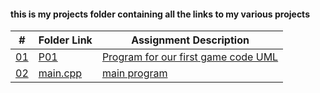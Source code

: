 #### this is my projects folder containing all the links to my various projects

|   #    | Folder Link       | Assignment Description                          |
|------- |-------------------|-------------------------------------------------|
| [01](.P01) |  [P01](./P01) | [ Program for our first game code UML](./P01)   |
| [02](.main.cpp) |  [main.cpp](./main.cpp) | [ main program](./main.cpp)   |
